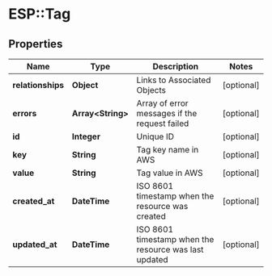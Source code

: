 # ESP::Tag

## Properties
Name | Type | Description | Notes
------------ | ------------- | ------------- | -------------
**relationships** | **Object** | Links to Associated Objects | [optional] 
**errors** | **Array&lt;String&gt;** | Array of error messages if the request failed | [optional] 
**id** | **Integer** | Unique ID | [optional] 
**key** | **String** | Tag key name in AWS | [optional] 
**value** | **String** | Tag value in AWS | [optional] 
**created_at** | **DateTime** | ISO 8601 timestamp when the resource was created | [optional] 
**updated_at** | **DateTime** | ISO 8601 timestamp when the resource was last updated | [optional] 


